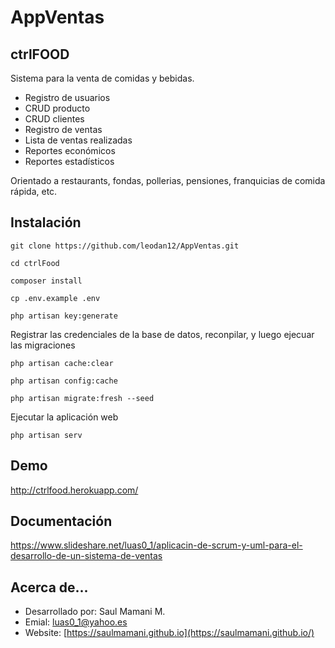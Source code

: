 # AppVentas
## ctrlFOOD

Sistema para la venta de comidas y bebidas.

- Registro de usuarios
- CRUD producto
- CRUD clientes
- Registro de ventas
- Lista de ventas realizadas
- Reportes económicos
- Reportes estadísticos

Orientado a restaurants, fondas, pollerias, pensiones, franquicias de comida rápida, etc.

## Instalación

`git clone https://github.com/leodan12/AppVentas.git`

`cd ctrlFood`

`composer install`

`cp .env.example .env`

`php artisan key:generate`

Registrar las credenciales de la base de datos, reconpilar, y luego ejecuar las migraciones

`php artisan cache:clear`

`php artisan config:cache`

`php artisan migrate:fresh --seed`

Ejecutar la aplicación web

`php artisan serv`

## Demo

http://ctrlfood.herokuapp.com/

## Documentación

https://www.slideshare.net/luas0_1/aplicacin-de-scrum-y-uml-para-el-desarrollo-de-un-sistema-de-ventas


## Acerca de...

- Desarrollado por: Saul Mamani M.
- Emial: luas0_1@yahoo.es
- Website: [https://saulmamani.github.io](https://saulmamani.github.io/) 
